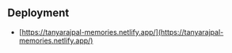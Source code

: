 ## Deployment
-    [https://tanyarajpal-memories.netlify.app/](https://tanyarajpal-memories.netlify.app/)